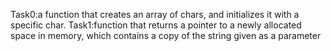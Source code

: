 Task0:a function that creates an array of chars, and initializes it with a specific char.
Task1:function that returns a pointer to a newly allocated space in memory, which contains a copy of the string given as a parameter
